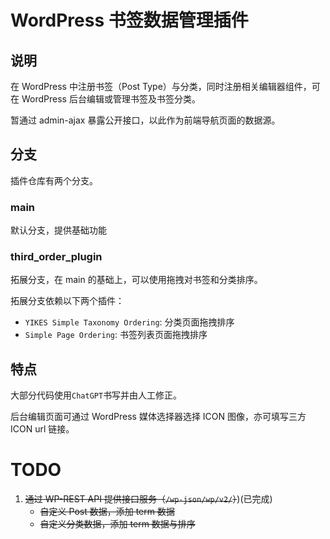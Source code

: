 # WordPress 书签数据管理插件

## 说明

在 WordPress 中注册书签（Post Type）与分类，同时注册相关编辑器组件，可在 WordPress 后台编辑或管理书签及书签分类。

暂通过 admin-ajax 暴露公开接口，以此作为前端导航页面的数据源。

## 分支

插件仓库有两个分支。

### main 

默认分支，提供基础功能

### third_order_plugin

拓展分支，在 main 的基础上，可以使用拖拽对书签和分类排序。

拓展分支依赖以下两个插件：

- `YIKES Simple Taxonomy Ordering`: 分类页面拖拽排序
- `Simple Page Ordering`: 书签列表页面拖拽排序


## 特点

大部分代码使用`ChatGPT`书写并由人工修正。

后台编辑页面可通过 WordPress 媒体选择器选择 ICON 图像，亦可填写三方 ICON url 链接。

# TODO

1. ~~通过 WP-REST API 提供接口服务（`/wp-json/wp/v2/`）~~)(已完成)
    - ~~自定义 Post 数据，添加 term 数据~~
    - ~~自定义分类数据，添加 term 数据与排序~~
